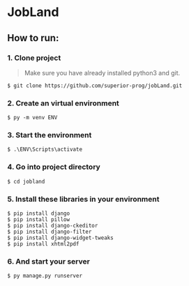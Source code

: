 # JobLand

## How to run:
### 1. Clone project
> Make sure you have already installed python3 and git.
```
$ git clone https://github.com/superior-prog/jobLand.git
```

### 2. Create an virtual environment
```
$ py -m venv ENV
```
### 3. Start the environment
```
$ .\ENV\Scripts\activate
```
### 4. Go into project directory
```
$ cd jobland
```

### 5. Install these libraries in your environment
```
$ pip install django
$ pip install pillow
$ pip install django-ckeditor
$ pip install django-filter
$ pip install django-widget-tweaks
$ pip install xhtml2pdf
```
### 6. And start your server
```
$ py manage.py runserver
```
